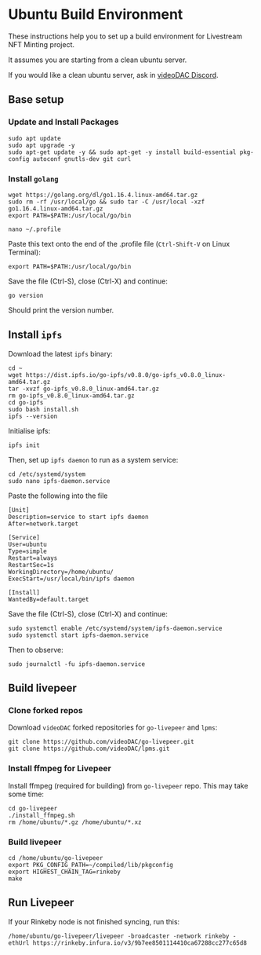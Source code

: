# Ubuntu Build Environment

These instructions help you to set up a build environment for Livestream NFT Minting project.

It assumes you are starting from a clean ubuntu server.

If you would like a clean ubuntu server, ask in [videoDAC Discord](https://discord.gg/6GQt6b7MTV).

## Base setup

### Update and Install Packages
```
sudo apt update
sudo apt upgrade -y
sudo apt-get update -y && sudo apt-get -y install build-essential pkg-config autoconf gnutls-dev git curl
```
### Install `golang`
```
wget https://golang.org/dl/go1.16.4.linux-amd64.tar.gz
sudo rm -rf /usr/local/go && sudo tar -C /usr/local -xzf go1.16.4.linux-amd64.tar.gz
export PATH=$PATH:/usr/local/go/bin

nano ~/.profile
```
Paste this text onto the end of the .profile file (`Ctrl-Shift-V` on Linux Terminal):
```
export PATH=$PATH:/usr/local/go/bin
```
Save the file (Ctrl-S), close (Ctrl-X) and continue:
```
go version
```
Should print the version number.

## Install `ipfs`

Download the latest `ipfs` binary:
```
cd ~
wget https://dist.ipfs.io/go-ipfs/v0.8.0/go-ipfs_v0.8.0_linux-amd64.tar.gz
tar -xvzf go-ipfs_v0.8.0_linux-amd64.tar.gz
rm go-ipfs_v0.8.0_linux-amd64.tar.gz
cd go-ipfs
sudo bash install.sh
ipfs --version
```
Initialise ipfs:
```
ipfs init
```
Then, set up `ipfs daemon` to run as a system service:
```
cd /etc/systemd/system
sudo nano ipfs-daemon.service
```
Paste the following into the file
```
[Unit]
Description=service to start ipfs daemon
After=network.target

[Service]
User=ubuntu
Type=simple
Restart=always
RestartSec=1s
WorkingDirectory=/home/ubuntu/
ExecStart=/usr/local/bin/ipfs daemon

[Install]
WantedBy=default.target
```
Save the file (Ctrl-S), close (Ctrl-X) and continue:
```
sudo systemctl enable /etc/systemd/system/ipfs-daemon.service
sudo systemctl start ipfs-daemon.service
```
Then to observe:
```
sudo journalctl -fu ipfs-daemon.service
```
## Build livepeer

### Clone forked repos

Download `videoDAC` forked repositories for `go-livepeer` and `lpms`:
```
git clone https://github.com/videoDAC/go-livepeer.git
git clone https://github.com/videoDAC/lpms.git
```

### Install ffmpeg for Livepeer

Install ffmpeg (required for building) from `go-livepeer` repo. This may take some time:
```
cd go-livepeer
./install_ffmpeg.sh
rm /home/ubuntu/*.gz /home/ubuntu/*.xz
```

### Build livepeer
```
cd /home/ubuntu/go-livepeer
export PKG_CONFIG_PATH=~/compiled/lib/pkgconfig
export HIGHEST_CHAIN_TAG=rinkeby
make
```

## Run Livepeer

If your Rinkeby node is not finished syncing, run this:
```
/home/ubuntu/go-livepeer/livepeer -broadcaster -network rinkeby -ethUrl https://rinkeby.infura.io/v3/9b7ee8501114410ca67288cc277c65d8
```

